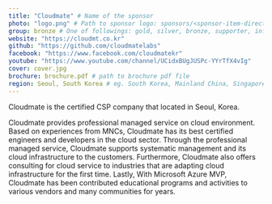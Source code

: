 ```yaml
---
title: "Cloudmate" # Name of the sponsor
photo: "logo.png" # Path to sponsor logo: sponsors/<sponsor-item-directory>/logo.png
group: bronze # One of followings: gold, silver, bronze, supporter, infra, record, videoi18n, swag, partner
website: "https://cloudmt.co.kr"
github: "https://github.com/cloudmatelabs"
facebook: "https://www.facebook.com/cloudmatekr"
youtube: "https://www.youtube.com/channel/UCidxBUgJUSPc-YYrTfX4vIg"
cover: cover.jpg
brochure: brochure.pdf # path to brochure pdf file
region: Seoul, South Korea # eg. South Korea, Mainland China, Singapore, Hong Kong, Taiwan ...
---
```


Cloudmate is the certified CSP company that located in Seoul, Korea. 

Cloudmate provides professional managed service on cloud environment. Based on experiences from MNCs, Cloudmate has its best certified engineers and developers in the cloud sector. 
Through the professional managed service, Cloudmate supports systematic management and its cloud infrastructure to the customers. Furthermore, Cloudmate also offers consulting for cloud service to industries that are adapting cloud infrastructure for the first time. 
Lastly, With Microsoft Azure MVP, Cloudmate has been contributed educational programs and activities to various vendors and many communities for years. 